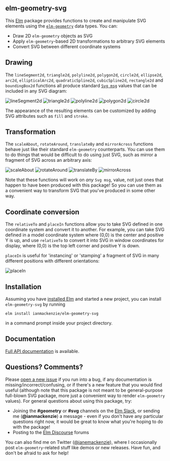 ## elm-geometry-svg

This [Elm](http://elm-lang.org) package provides functions to create and
manipulate SVG elements using the [`elm-geometry`](http://package.elm-lang.org/packages/ianmackenzie/elm-geometry/latest)
data types. You can:

  - Draw 2D `elm-geometry` objects as SVG
  - Apply `elm-geometry`-based 2D transformations to arbitrary SVG elements
  - Convert SVG between different coordinate systems

## Drawing

The `lineSegment2d`, `triangle2d`, `polyline2d`, `polygon2d`, `circle2d`,
`ellipse2d`, `arc2d`, `ellipticalArc2d`, `quadraticSpline2d`, `cubicSpline2d`,
`rectangle2d` and `boundingBox2d` functions all produce standard [`Svg msg`](http://package.elm-lang.org/packages/elm-lang/svg/latest/Svg#Svg)
values that can be included in any SVG diagram:

![lineSegment2d](https://ianmackenzie.github.io/elm-geometry-svg/2.0.0/images/lineSegment2d.svg)
![triangle2d](https://ianmackenzie.github.io/elm-geometry-svg/2.0.0/images/triangle2d.svg)
![polyline2d](https://ianmackenzie.github.io/elm-geometry-svg/2.0.0/images/polyline2d.svg)
![polygon2d](https://ianmackenzie.github.io/elm-geometry-svg/2.0.0/images/polygon2d.svg)
![circle2d](https://ianmackenzie.github.io/elm-geometry-svg/2.0.0/images/circle2d.svg)

The appearance of the resulting elements can be customized by adding SVG
attributes such as `fill` and `stroke`.

## Transformation

The `scaleAbout`, `rotateAround`, `translateBy` and `mirrorAcross` functions
behave just like their standard `elm-geometry` counterparts. You can use them to do
things that would be difficult to do using just SVG, such as mirror a fragment
of SVG across an arbitrary axis:

![scaleAbout](https://ianmackenzie.github.io/elm-geometry-svg/2.0.0/images/scaleAbout.svg)
![rotateAround](https://ianmackenzie.github.io/elm-geometry-svg/2.0.0/images/rotateAround.svg)
![translateBy](https://ianmackenzie.github.io/elm-geometry-svg/2.0.0/images/translateBy.svg)
![mirrorAcross](https://ianmackenzie.github.io/elm-geometry-svg/2.0.0/images/mirrorAcross.svg)

Note that these functions will work on *any* `Svg msg`, value, not just ones
that happen to have been produced with this package! So you can use them as a
convenient way to transform SVG that you've produced in some other way.

## Coordinate conversion

The `relativeTo` and `placeIn` functions allow you to take SVG defined in one
coordinate system and convert it to another. For example, you can take SVG
defined in a model coordinate system where (0,0) is the center and positive Y is
up, and use `relativeTo` to convert it into SVG in window coordinates for
display, where (0,0) is the top left corner and positive Y is down.

`placeIn` is useful for 'instancing' or 'stamping' a fragment of SVG in many
different positions with different orientations:

![placeIn](https://ianmackenzie.github.io/elm-geometry-svg/2.0.0/images/placeIn.svg)

## Installation

Assuming you have [installed Elm](https://guide.elm-lang.org/install.html) and
started a new project, you can install `elm-geometry-svg` by running

```
elm install ianmackenzie/elm-geometry-svg
```

in a command prompt inside your project directory.

## Documentation

[Full API documentation](http://package.elm-lang.org/packages/ianmackenzie/elm-geometry-svg/latest/Geometry-Svg)
is available.

## Questions? Comments?

Please [open a new issue](https://github.com/ianmackenzie/elm-geometry-svg/issues)
if you run into a bug, if any documentation is missing/incorrect/confusing, or
if there's a new feature that you would find useful (although note that this
package is not meant to be general-purpose full-blown SVG package, more just a
convenient way to render `elm-geometry` values). For general questions about
using this package, try:

  - Joining the **#geometry** or **#svg** channels on the [Elm Slack](http://elmlang.herokuapp.com/),
    or sending me (**@ianmackenzie**) a message - even if you don't have any
    particular questions right now, it would be great to know what you're hoping
    to do with the package!
  - Posting to the [Elm Discourse](https://discourse.elm-lang.org/) forums

You can also find me on Twitter ([@ianemackenzie](https://twitter.com/ianemackenzie)),
where I occasionally post `elm-geometry`-related stuff like demos or new
releases. Have fun, and don't be afraid to ask for help!
